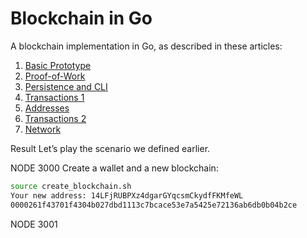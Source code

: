 # Blockchain in Go

A blockchain implementation in Go, as described in these articles:

1. [Basic Prototype](https://jeiwan.cc/posts/building-blockchain-in-go-part-1/)
2. [Proof-of-Work](https://jeiwan.cc/posts/building-blockchain-in-go-part-2/)
3. [Persistence and CLI](https://jeiwan.cc/posts/building-blockchain-in-go-part-3/)
4. [Transactions 1](https://jeiwan.cc/posts/building-blockchain-in-go-part-4/)
5. [Addresses](https://jeiwan.cc/posts/building-blockchain-in-go-part-5/)
6. [Transactions 2](https://jeiwan.cc/posts/building-blockchain-in-go-part-6/)
7. [Network](https://jeiwan.cc/posts/building-blockchain-in-go-part-7/)

Result
Let’s play the scenario we defined earlier.

NODE 3000
Create a wallet and a new blockchain:

```bash
source create_blockchain.sh
Your new address: 14LFjRUBPXz4dgarGYqcsmCkydfFKMfeWL
0000261f43701f4304b027dbd1113c7bcace53e7a5425e72136ab6db0b04b2ce

```

NODE 3001